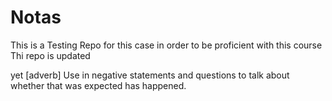# Notas
This is a Testing Repo for this case in order to be proficient with this course
Thi repo is updated

yet [adverb]
Use in negative statements and questions to talk about whether that was expected has happened.